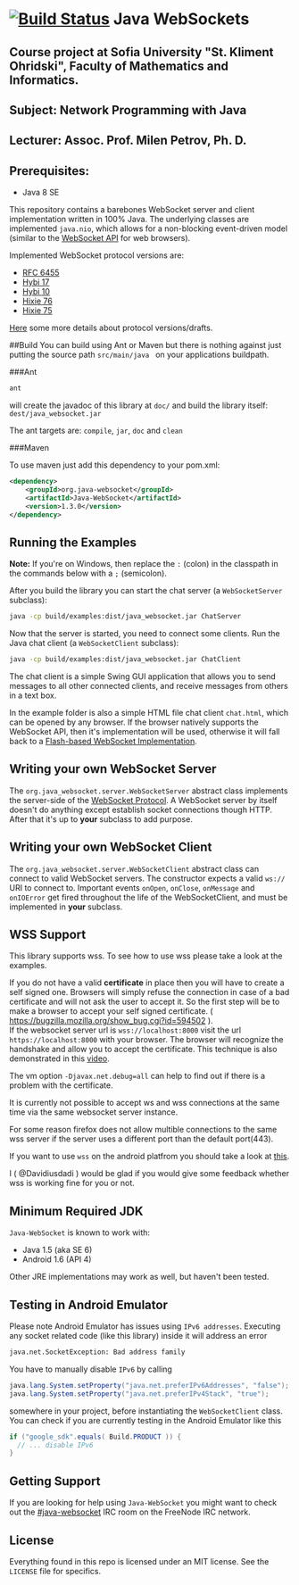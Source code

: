 [![Build Status](https://travis-ci.org/ck1125/Java-WebSocket.png?branch=master)](https://travis-ci.org/ck1125/Java-WebSocket)
Java WebSockets
===============

Course project at Sofia University "St. Kliment Ohridski", Faculty of Mathematics and Informatics.</h2>
-------------------

Subject: Network Programming with Java
-------------------

Lecturer: Assoc. Prof. Milen Petrov, Ph. D.
-------------------

Prerequisites:
-------------------
* Java 8 SE

This repository contains a barebones WebSocket server and client implementation
written in 100% Java. The underlying classes are implemented `java.nio`, which allows for a
non-blocking event-driven model (similar to the
[WebSocket API](http://dev.w3.org/html5/websockets/) for web browsers).

Implemented WebSocket protocol versions are:

 * [RFC 6455](http://tools.ietf.org/html/rfc6455)
 * [Hybi 17](http://tools.ietf.org/id/draft-ietf-hybi-thewebsocketprotocol-17.txt)
 * [Hybi 10](http://tools.ietf.org/id/draft-ietf-hybi-thewebsocketprotocol-10.txt)
 * [Hixie 76](http://tools.ietf.org/id/draft-hixie-thewebsocketprotocol-76.txt)
 * [Hixie 75](http://tools.ietf.org/id/draft-hixie-thewebsocketprotocol-75.txt)

[Here](https://github.com/TooTallNate/Java-WebSocket/wiki/Drafts) some more details about protocol versions/drafts. 


##Build
You can build using Ant or Maven but there is nothing against just putting the source path ```src/main/java ``` on your applications buildpath.

###Ant

``` bash
ant 
```

will create the javadoc of this library at ```doc/``` and build the library itself: ```dest/java_websocket.jar```

The ant targets are: ```compile```, ```jar```, ```doc``` and ```clean```

###Maven

To use maven just add this dependency to your pom.xml:
```xml
<dependency>
    <groupId>org.java-websocket</groupId>
    <artifactId>Java-WebSocket</artifactId>
    <version>1.3.0</version>
</dependency> 
```

Running the Examples
-------------------

**Note:** If you're on Windows, then replace the `:` (colon) in the classpath
in the commands below with a `;` (semicolon).

After you build the library you can start the chat server (a `WebSocketServer` subclass):

``` bash
java -cp build/examples:dist/java_websocket.jar ChatServer
```

Now that the server is started, you need to connect some clients. Run the
Java chat client (a `WebSocketClient` subclass):

``` bash
java -cp build/examples:dist/java_websocket.jar ChatClient
```

The chat client is a simple Swing GUI application that allows you to send
messages to all other connected clients, and receive messages from others in a
text box.

In the example folder is also a simple HTML file chat client `chat.html`, which can be opened by any browser. If the browser natively supports the WebSocket API, then it's
implementation will be used, otherwise it will fall back to a
[Flash-based WebSocket Implementation](http://github.com/gimite/web-socket-js).


Writing your own WebSocket Server
---------------------------------

The `org.java_websocket.server.WebSocketServer` abstract class implements the
server-side of the
[WebSocket Protocol](http://www.whatwg.org/specs/web-socket-protocol/).
A WebSocket server by itself doesn't do anything except establish socket
connections though HTTP. After that it's up to **your** subclass to add purpose.


Writing your own WebSocket Client
---------------------------------

The `org.java_websocket.server.WebSocketClient` abstract class can connect to
valid WebSocket servers. The constructor expects a valid `ws://` URI to
connect to. Important events `onOpen`, `onClose`, `onMessage` and `onIOError` 
get fired throughout the life of the WebSocketClient, and must be implemented 
in **your** subclass.

WSS Support
---------------------------------
This library supports wss.
To see how to use wss please take a look at the examples.<br>

If you do not have a valid **certificate** in place then you will have to create a self signed one.
Browsers will simply refuse the connection in case of a bad certificate and will not ask the user to accept it.
So the first step will be to make a browser to accept your self signed certificate. ( https://bugzilla.mozilla.org/show_bug.cgi?id=594502 ).<br>
If the websocket server url is `wss://localhost:8000` visit the url `https://localhost:8000` with your browser. The browser will recognize the handshake and allow you to accept the certificate. This technique is also demonstrated in this [video](http://www.youtube.com/watch?v=F8lBdfAZPkU).

The vm option `-Djavax.net.debug=all` can help to find out if there is a problem with the certificate.

It is currently not possible to accept ws and wss connections at the same time via the same websocket server instance.

For some reason firefox does not allow multible connections to the same wss server if the server uses a different port than the default port(443).


If you want to use `wss` on the android platfrom you should take a look at [this](http://blog.antoine.li/2010/10/22/android-trusting-ssl-certificates/).

I ( @Davidiusdadi ) would be glad if you would give some feedback whether wss is working fine for you or not.

Minimum Required JDK
--------------------

`Java-WebSocket` is known to work with:

 * Java 1.5 (aka SE 6)
 * Android 1.6 (API 4)

Other JRE implementations may work as well, but haven't been tested.


Testing in Android Emulator
---------------------------

Please note Android Emulator has issues using `IPv6 addresses`. Executing any
socket related code (like this library) inside it will address an error

``` bash
java.net.SocketException: Bad address family
```

You have to manually disable `IPv6` by calling

``` java
java.lang.System.setProperty("java.net.preferIPv6Addresses", "false");
java.lang.System.setProperty("java.net.preferIPv4Stack", "true");
```

somewhere in your project, before instantiating the `WebSocketClient` class. 
You can check if you are currently testing in the Android Emulator like this

``` java
if ("google_sdk".equals( Build.PRODUCT )) {
  // ... disable IPv6
}
```


Getting Support
---------------

If you are looking for help using `Java-WebSocket` you might want to check out the
[#java-websocket](http://webchat.freenode.net/?channels=java-websocket) IRC room
on the FreeNode IRC network. 


License
-------

Everything found in this repo is licensed under an MIT license. See
the `LICENSE` file for specifics.
